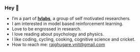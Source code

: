 ### Hey 👋

- I’m a part of **[Ivlabs](https://www.ivlabs.in/)**, a group of self motivated researchers.
- I am interested in model based reinforcement learning.
- Love to be engrossed in research.
- I love reading about psychology and physics.
- I like coding, cycling, cooking, cognitive science and cricket.
- How to reach me: rajghugare.vnit@gmail.com
